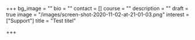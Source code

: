 +++
bg_image = ""
bio = ""
contact = []
course = ""
description = ""
draft = true
image = "/images/screen-shot-2020-11-02-at-21-01-03.png"
interest = ["Support"]
title = "Test titel"

+++
